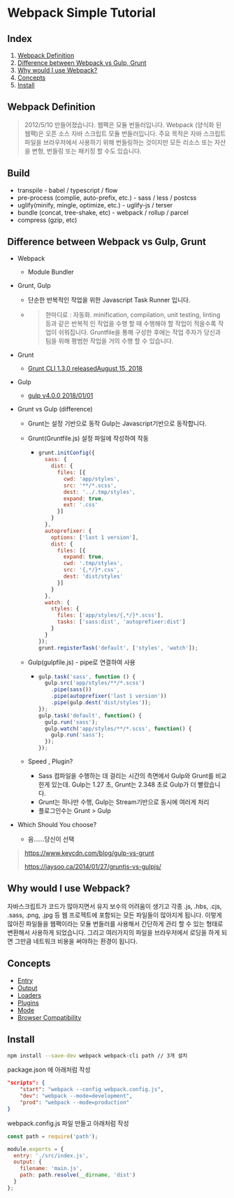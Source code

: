 # Webpack Simple Tutorial



## Index

1. [Webpack Definition](#webpack-definition)
2. [Difference between Webpack vs Gulp, Grunt](#difference-between-webpack-vs-gulp-grunt)
3. [Why would I use Webpack?](#why-would-i-use-webpack)
4. [Concepts](#Concepts)
5. [Install](#Install)




## Webpack Definition

> 2012/5/10 만들어졌습니다. 웹팩은 모듈 번들러입니다.
> Webpack (양식화 된 웹팩)은 오픈 소스 자바 스크립트 모듈 번들러입니다. 주요 목적은 자바 스크립트 파일을 브라우저에서 사용하기 위해 번들링하는 것이지만 모든 리소스 또는 자산을 변형, 번들링 또는 패키징 할 수도 있습니다.



## Build

- transpile - babel / typescript / flow
- pre-process (complie, auto-prefix, etc.) - sass / less / postcss
- uglify(minify, mingle, optimize, etc.) - uglify-js / terser
- bundle (concat, tree-shake, etc) - webpack / rollup / parcel
- compress (gzip, etc)



## Difference between Webpack vs Gulp, Grunt

- Webpack

  - Module Bundler

- Grunt, Gulp

  - 단순한 반복적인 작업을 위한 Javascript Task Runner 입니다.

  - > 한마디로 : 자동화. minification, compilation, unit testing, linting 등과 같은 반복적 인 작업을 수행 할 때 수행해야 할 작업이 적을수록 작업이 쉬워집니다. Gruntfile을 통해 구성한 후에는 작업 주자가 당신과 팀을 위해 평범한 작업을 거의 수행 할 수 있습니다.

- Grunt 

  - [Grunt CLI 1.3.0 releasedAugust 15, 2018](https://gruntjs.com/blog/2018-08-15-grunt-cli-1.3.0-released)

- Gulp

  - [gulp v4.0.0 2018/01/01](https://gulpjs.com/)



- Grunt vs Gulp (difference)

  - Grunt는 설정 기반으로 동작 Gulp는 Javascript기반으로 동작합니다.

  - Grunt(Gruntfile.js) 설정 파일에 작성하여 작동

    - ```javascript
      grunt.initConfig({
        sass: {
          dist: {
            files: [{
              cwd: 'app/styles',
              src: '**/*.scss',
              dest: '../.tmp/styles',
              expand: true,
              ext: '.css'
            }]
          }
        },
        autoprefixer: {
          options: ['last 1 version'],
          dist: {
            files: [{
              expand: true,
              cwd: '.tmp/styles',
              src: '{,*/}*.css',
              dest: 'dist/styles'
            }]
          }
        },
        watch: {
          styles: {
            files: ['app/styles/{,*/}*.scss'],
            tasks: ['sass:dist', 'autoprefixer:dist']
          }
        }
      });
      grunt.registerTask('default', ['styles', 'watch']);
      ```

  - Gulp(gulpfile.js) - pipe로 연결하여 사용

    - ```javascript
      gulp.task('sass', function () {
        gulp.src('app/styles/**/*.scss')
          .pipe(sass())
          .pipe(autoprefixer('last 1 version'))
          .pipe(gulp.dest('dist/styles'));
      });
      gulp.task('default', function() {
        gulp.run('sass');
        gulp.watch('app/styles/**/*.scss', function() {
          gulp.run('sass');
        });
      });
      ```

  - Speed , Plugin?

    - Sass 컴파일을 수행하는 데 걸리는 시간의 측면에서 Gulp와 Grunt를 비교한게 있는데. Gulp는 1.27 초, Grunt는 2.348 초로 Gulp가 더 빨랐습니다.
    - Grunt는 하나만 수행, Gulp는 Stream기반으로 동시에 여러게 처리
    - 플로그인수는 Grunt > Gulp

- Which Should You choose?

  - 음......당신이 선택


> https://www.keycdn.com/blog/gulp-vs-grunt
>
> https://jaysoo.ca/2014/01/27/gruntjs-vs-gulpjs/



## Why would I use Webpack?

자바스크립트가 코드가 많아지면서 유지 보수의 어려움이 생기고 각종 .js, .hbs, .cjs, .sass, .png, .jpg 등 웹 프로젝트에 포함되는 모든 파일들이 많아지게 됩니다. 이렇게 많아진 파일들을 웹팩이라는 모듈 번들러를 사용해서 간단하게 관리 할 수 있는 형태로 변환해서 사용하게 되었습니다. 그리고 여러가지의 파일을 브라우저에서 로딩을 하게 되면 그만큼 네트워크 비용을 써야하는 환경이 됩니다. 

[Why webpack]: https://webpack.js.org/concepts/why-webpack/#iife-s-immediately-invoked-function-expressions



 

## Concepts

- [Entry](https://webpack.js.org/concepts/#entry)
- [Output](https://webpack.js.org/concepts/#output)
- [Loaders](https://webpack.js.org/concepts/#loaders)
- [Plugins](https://webpack.js.org/concepts/#plugins)
- [Mode](https://webpack.js.org/concepts/#mode)
- [Browser Compatibility](https://webpack.js.org/concepts/#browser-compatibility)



## Install

```bash
npm install --save-dev webpack webpack-cli path // 3개 설치
```

[웹팩문서]: https://webpack.js.org/guides/installation/

package.json 에 아래처럼 작성

```json
"scripts": {
    "start": "webpack --config webpack.config.js",
    "dev": "webpack --mode=development",
    "prod": "webpack --mode=production"
}
```

webpack.config.js 파일 만들고 아래처럼 작성

```javascript
const path = require('path');

module.exports = {
  entry: './src/index.js',
  output: {
    filename: 'main.js',
    path: path.resolve(__dirname, 'dist')
  }
};
```